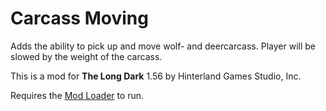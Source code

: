 # Carcass Moving

Adds the ability to pick up and move wolf- and deercarcass. Player will be slowed by the weight of the carcass.


This is a mod for **The Long Dark** 1.56 by Hinterland Games Studio, Inc.





Requires the [Mod Loader](https://github.com/zeobviouslyfakeacc/ModLoaderInstaller) to run.
